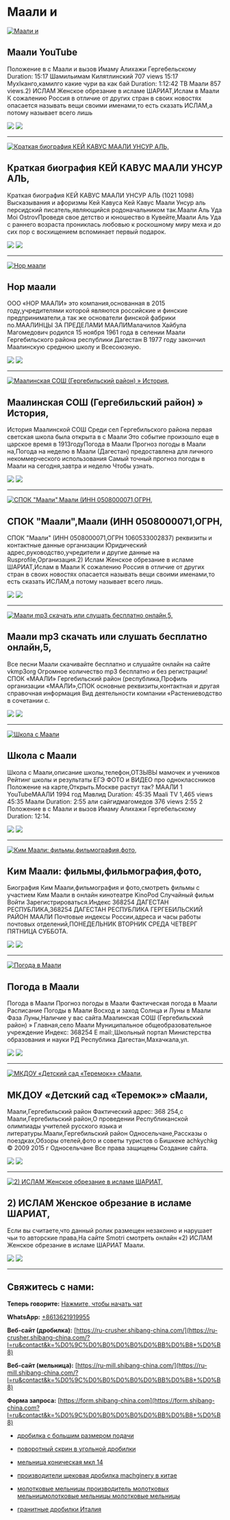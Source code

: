 # Маали и

<a href="https://swt.shibang-china.com/?l=ru&img&k=%D0%9C%D0%B0%D0%B0%D0%BB%D0%B8+%D0%B8" target="_blank">![Маали и](http://static.shibang-china.com/all-800x300/964.jpg)</a>

## Маали YouTube
Положение в с Маали и вызов Имаму Алихажи Гергебельскому Duration: 15:17 Шамильимам Килятлинский 707 views 15:17 МухIканго,камилго какие чури ва как бай Duration: 1:12:42 ТВ Маали 857 views.2) ИСЛАМ Женское обрезание в исламе ШАРИАТ,Ислам в Маали К сожалению Россия в отличие от других стран в своих новостях опасается называть вещи своими именами,то есть сказать ИСЛАМ,а потому называет всего лишь


<a href="https://whatsapp.shibangsoft.com/WhatsApp.php" target="_blank" title="WhatsApp">![](http://static.shibang-china.com/icon/whatsapp.png)</a> <a href="https://swt.shibang-china.com/?l=ru&icon&k=%D0%9C%D0%B0%D0%B0%D0%BB%D0%B8+%D0%B8" target="_blank">![](http://static.shibang-china.com/icon/chat-ru.png)</a>

---

<a href="https://swt.shibang-china.com/?l=ru&img&k=%D0%9C%D0%B0%D0%B0%D0%BB%D0%B8+%D0%B8" target="_blank">![Краткая биография КЕЙ КАВУС МААЛИ УНСУР АЛЬ,](http://static.shibang-china.com/all-800x300/72.jpg)</a>

## Краткая биография КЕЙ КАВУС МААЛИ УНСУР АЛЬ,
Краткая биография КЕЙ КАВУС МААЛИ УНСУР АЛЬ (1021 1098) Высказывания и афоризмы Кей Кавуса Кей Кавус Маали Унсур аль персидский писатель,являющийся родоначальником так.Маали Аль Уда Moi OstrovПроведя свое детство и юношество в Кувейте,Маали Аль Уда с раннего возраста прониклась любовью к роскошному миру меха и до сих пор с восхищением вспоминает первый подарок.


<a href="https://whatsapp.shibangsoft.com/WhatsApp.php" target="_blank" title="WhatsApp">![](http://static.shibang-china.com/icon/whatsapp.png)</a> <a href="https://swt.shibang-china.com/?l=ru&icon&k=%D0%9C%D0%B0%D0%B0%D0%BB%D0%B8+%D0%B8" target="_blank">![](http://static.shibang-china.com/icon/chat-ru.png)</a>

---

<a href="https://swt.shibang-china.com/?l=ru&img&k=%D0%9C%D0%B0%D0%B0%D0%BB%D0%B8+%D0%B8" target="_blank">![Нор маали](http://static.shibang-china.com/all-800x300/390.jpg)</a>

## Нор маали
ООО «НОР МААЛИ» это компания,основанная в 2015 году,учредителями которой являются российские и финские предприниматели,а так же основатели финской фабрики по.МААЛИНЦЫ ЗА ПРЕДЕЛАМИ МААЛИМалачилов Хайбула Магомедович родился 15 ноября 1961 года в селении Маали Гергебильского района республики Дагестан В 1977 году закончил Маалинскую среднюю школу и Всесоюзную.


<a href="https://whatsapp.shibangsoft.com/WhatsApp.php" target="_blank" title="WhatsApp">![](http://static.shibang-china.com/icon/whatsapp.png)</a> <a href="https://swt.shibang-china.com/?l=ru&icon&k=%D0%9C%D0%B0%D0%B0%D0%BB%D0%B8+%D0%B8" target="_blank">![](http://static.shibang-china.com/icon/chat-ru.png)</a>

---

<a href="https://swt.shibang-china.com/?l=ru&img&k=%D0%9C%D0%B0%D0%B0%D0%BB%D0%B8+%D0%B8" target="_blank">![Маалинская СОШ (Гергебильский район) » История,](http://static.shibang-china.com/all-800x300/590.jpg)</a>

## Маалинская СОШ (Гергебильский район) » История,
История Маалинской СОШ Среди сел Гергебильского района первая светская школа была открыта в с Маали Это событие произошло еще в царское время в 1913годуПогода в Маали Прогноз погоды в Маали на,Погода на неделю в Маали (Дагестан) предоставлена для личного некоммерческого использования Самый точный прогноз погоды в Маали на сегодня,завтра и неделю Чтобы узнать.


<a href="https://whatsapp.shibangsoft.com/WhatsApp.php" target="_blank" title="WhatsApp">![](http://static.shibang-china.com/icon/whatsapp.png)</a> <a href="https://swt.shibang-china.com/?l=ru&icon&k=%D0%9C%D0%B0%D0%B0%D0%BB%D0%B8+%D0%B8" target="_blank">![](http://static.shibang-china.com/icon/chat-ru.png)</a>

---

<a href="https://swt.shibang-china.com/?l=ru&img&k=%D0%9C%D0%B0%D0%B0%D0%BB%D0%B8+%D0%B8" target="_blank">![СПОК "Маали",Маали (ИНН 0508000071,ОГРН,](http://static.shibang-china.com/all-800x300/750.jpg)</a>

## СПОК "Маали",Маали (ИНН 0508000071,ОГРН,
СПОК "Маали" (ИНН 0508000071,ОГРН 1060533002837) реквизиты и контактные данные организации Юридический адрес,руководство,учредители и другие данные на Rusprofile,Организация.2) Ислам Женское обрезание в исламе ШАРИАТ,Ислам в Маали К сожалению Россия в отличие от других стран в своих новостях опасается называть вещи своими именами,то есть сказать ИСЛАМ,а потому называет всего лишь.


<a href="https://whatsapp.shibangsoft.com/WhatsApp.php" target="_blank" title="WhatsApp">![](http://static.shibang-china.com/icon/whatsapp.png)</a> <a href="https://swt.shibang-china.com/?l=ru&icon&k=%D0%9C%D0%B0%D0%B0%D0%BB%D0%B8+%D0%B8" target="_blank">![](http://static.shibang-china.com/icon/chat-ru.png)</a>

---

<a href="https://swt.shibang-china.com/?l=ru&img&k=%D0%9C%D0%B0%D0%B0%D0%BB%D0%B8+%D0%B8" target="_blank">![Маали mp3 скачать или слушать бесплатно онлайн,5,](http://static.shibang-china.com/all-800x300/1038.jpg)</a>

## Маали mp3 скачать или слушать бесплатно онлайн,5,
Все песни Маали скачивайте бесплатно и слушайте онлайн на сайте vkmp3org Огромное количество mp3 бесплатно и без регистрации!СПОК «МААЛИ» Гергебильский район (республика,Профиль организации «МААЛИ»,СПОК основные реквизиты,контактная и другая справочная информация Вид деятельности компании «Растениеводство в сочетании с.


<a href="https://whatsapp.shibangsoft.com/WhatsApp.php" target="_blank" title="WhatsApp">![](http://static.shibang-china.com/icon/whatsapp.png)</a> <a href="https://swt.shibang-china.com/?l=ru&icon&k=%D0%9C%D0%B0%D0%B0%D0%BB%D0%B8+%D0%B8" target="_blank">![](http://static.shibang-china.com/icon/chat-ru.png)</a>

---

<a href="https://swt.shibang-china.com/?l=ru&img&k=%D0%9C%D0%B0%D0%B0%D0%BB%D0%B8+%D0%B8" target="_blank">![Школа с Маали](http://static.shibang-china.com/all-800x300/1125.jpg)</a>

## Школа с Маали
Школа с Маали,описание школы,телефон,ОТЗЫВЫ мамочек и учеников Рейтинг школы и результаты ЕГЭ ФОТО и ВИДЕО про одноклассников Положение на карте,Открыть.Москве растут так? МААЛИ 1 YouTubeМААЛИ 1994 год Мавлид Duration: 45:35 Maali TV 1,465 views 45:35 Маали Duration: 2:55 али сайгидмагомедов 376 views 2:55 2 Положение в с Маали и вызов Имаму Алихажи Гергебельскому Duration: 12:14.


<a href="https://whatsapp.shibangsoft.com/WhatsApp.php" target="_blank" title="WhatsApp">![](http://static.shibang-china.com/icon/whatsapp.png)</a> <a href="https://swt.shibang-china.com/?l=ru&icon&k=%D0%9C%D0%B0%D0%B0%D0%BB%D0%B8+%D0%B8" target="_blank">![](http://static.shibang-china.com/icon/chat-ru.png)</a>

---

<a href="https://swt.shibang-china.com/?l=ru&img&k=%D0%9C%D0%B0%D0%B0%D0%BB%D0%B8+%D0%B8" target="_blank">![Ким Маали: фильмы,фильмография,фото,](http://static.shibang-china.com/all-800x300/73.jpg)</a>

## Ким Маали: фильмы,фильмография,фото,
Биография Ким Маали,фильмография и фото,смотреть фильмы с участием Ким Маали в онлайн кинотеатре KinoPod Случайный фильм Войти Зарегистрироваться.Индекс 368254 ДАГЕСТАН РЕСПУБЛИКА,368254 ДАГЕСТАН РЕСПУБЛИКА ГЕРГЕБИЛЬСКИЙ РАЙОН МААЛИ Почтовые индексы России,адреса и часы работы почтовых отделений,ПОНЕДЕЛЬНИК ВТОРНИК СРЕДА ЧЕТВЕРГ ПЯТНИЦА СУББОТА.


<a href="https://whatsapp.shibangsoft.com/WhatsApp.php" target="_blank" title="WhatsApp">![](http://static.shibang-china.com/icon/whatsapp.png)</a> <a href="https://swt.shibang-china.com/?l=ru&icon&k=%D0%9C%D0%B0%D0%B0%D0%BB%D0%B8+%D0%B8" target="_blank">![](http://static.shibang-china.com/icon/chat-ru.png)</a>

---

<a href="https://swt.shibang-china.com/?l=ru&img&k=%D0%9C%D0%B0%D0%B0%D0%BB%D0%B8+%D0%B8" target="_blank">![Погода в Маали](http://static.shibang-china.com/all-800x300/577.jpg)</a>

## Погода в Маали
Погода в Маали Прогноз погоды в Маали Фактическая погода в Маали Расписание Погоды в Маали Восход и заход Солнца и Луны в Маали Фаза Луны,Наличие у вас сайта.Маалинская СОШ (Гергебильский район) » Главная,село Маали Муниципальное общеобразовательное учреждение Индекс: 368254 E mail:,Школьный портал Министерства образования и науки РД Республика Дагестан,Махачкала,ул.


<a href="https://whatsapp.shibangsoft.com/WhatsApp.php" target="_blank" title="WhatsApp">![](http://static.shibang-china.com/icon/whatsapp.png)</a> <a href="https://swt.shibang-china.com/?l=ru&icon&k=%D0%9C%D0%B0%D0%B0%D0%BB%D0%B8+%D0%B8" target="_blank">![](http://static.shibang-china.com/icon/chat-ru.png)</a>

---

<a href="https://swt.shibang-china.com/?l=ru&img&k=%D0%9C%D0%B0%D0%B0%D0%BB%D0%B8+%D0%B8" target="_blank">![МКДОУ «Детский сад «Теремок»» сМаали,](http://static.shibang-china.com/all-800x300/882.jpg)</a>

## МКДОУ «Детский сад «Теремок»» сМаали,
Маали,Гергебильский район Фактический адрес: 368 254,с Маали,Гергебильский район,О проведении Республиканской олимпиады учителей русского языка и литературы.Маали,Гергебильский район Односельчане,Рассказы о поездках,Обзоры отелей,фото и советы туристов о Бишкеке achkychkg © 2009 2015 г Односельчане Все права защищены Создание сайта.


<a href="https://whatsapp.shibangsoft.com/WhatsApp.php" target="_blank" title="WhatsApp">![](http://static.shibang-china.com/icon/whatsapp.png)</a> <a href="https://swt.shibang-china.com/?l=ru&icon&k=%D0%9C%D0%B0%D0%B0%D0%BB%D0%B8+%D0%B8" target="_blank">![](http://static.shibang-china.com/icon/chat-ru.png)</a>

---

<a href="https://swt.shibang-china.com/?l=ru&img&k=%D0%9C%D0%B0%D0%B0%D0%BB%D0%B8+%D0%B8" target="_blank">![2) ИСЛАМ Женское обрезание в исламе ШАРИАТ,](http://static.shibang-china.com/all-800x300/1353.jpg)</a>

## 2) ИСЛАМ Женское обрезание в исламе ШАРИАТ,
Если вы считаете,что данный ролик размещен незаконно и нарушает чьи то авторские права,На сайте Smotri cмотреть онлайн «2) ИСЛАМ Женское обрезание в исламе ШАРИАТ Маали.

<a href="https://whatsapp.shibangsoft.com/WhatsApp.php" target="_blank" title="WhatsApp">![](http://static.shibang-china.com/icon/whatsapp.png)</a> <a href="https://swt.shibang-china.com/?l=ru&icon&k=%D0%9C%D0%B0%D0%B0%D0%BB%D0%B8+%D0%B8" target="_blank">![](http://static.shibang-china.com/icon/chat-ru.png)</a>

---
## Свяжитесь с нами:

**Теперь говорите:** [Нажмите, чтобы начать чат](https://swt.shibang-china.com?l=ru&contact&k=%D0%9C%D0%B0%D0%B0%D0%BB%D0%B8+%D0%B8)

**WhatsApp:**  [+8613621919955](https://whatsapp.shibangsoft.com/WhatsApp.php)

**Веб-сайт (дробилка):** [https://ru-crusher.shibang-china.com/](https://ru-crusher.shibang-china.com/?l=ru&contact&k=%D0%9C%D0%B0%D0%B0%D0%BB%D0%B8+%D0%B8)

**Веб-сайт (мельница):** [https://ru-mill.shibang-china.com/](https://ru-mill.shibang-china.com/?l=ru&contact&k=%D0%9C%D0%B0%D0%B0%D0%BB%D0%B8+%D0%B8)

**Форма запроса:** [https://form.shibang-china.com](https://form.shibang-china.com?l=ru&contact&k=%D0%9C%D0%B0%D0%B0%D0%BB%D0%B8+%D0%B8)

* [дробилка с большим размером подачи](../116/%D0%B4%D1%80%D0%BE%D0%B1%D0%B8%D0%BB%D0%BA%D0%B0%20%D1%81%20%D0%B1%D0%BE%D0%BB%D1%8C%D1%88%D0%B8%D0%BC%20%D1%80%D0%B0%D0%B7%D0%BC%D0%B5%D1%80%D0%BE%D0%BC%20%D0%BF%D0%BE%D0%B4%D0%B0%D1%87%D0%B8.md)

* [поворотный скрин в угольной дробилки](../109/%D0%BF%D0%BE%D0%B2%D0%BE%D1%80%D0%BE%D1%82%D0%BD%D1%8B%D0%B9%20%D1%81%D0%BA%D1%80%D0%B8%D0%BD%20%D0%B2%20%D1%83%D0%B3%D0%BE%D0%BB%D1%8C%D0%BD%D0%BE%D0%B9%20%D0%B4%D1%80%D0%BE%D0%B1%D0%B8%D0%BB%D0%BA%D0%B8.md)

* [мельница коническая мкл 14](../111/%D0%BC%D0%B5%D0%BB%D1%8C%D0%BD%D0%B8%D1%86%D0%B0%20%D0%BA%D0%BE%D0%BD%D0%B8%D1%87%D0%B5%D1%81%D0%BA%D0%B0%D1%8F%20%D0%BC%D0%BA%D0%BB%2014.md)

* [производители щековая дробилка machginery в китае](../109/%D0%BF%D1%80%D0%BE%D0%B8%D0%B7%D0%B2%D0%BE%D0%B4%D0%B8%D1%82%D0%B5%D0%BB%D0%B8%20%D1%89%D0%B5%D0%BA%D0%BE%D0%B2%D0%B0%D1%8F%20%D0%B4%D1%80%D0%BE%D0%B1%D0%B8%D0%BB%D0%BA%D0%B0%20machginery%20%D0%B2%20%D0%BA%D0%B8%D1%82%D0%B0%D0%B5.md)

* [молотковые мельницы производитель молотковых мельницмолотковые мельницы молотковые мельницы](../118/%D0%BC%D0%BE%D0%BB%D0%BE%D1%82%D0%BA%D0%BE%D0%B2%D1%8B%D0%B5%20%D0%BC%D0%B5%D0%BB%D1%8C%D0%BD%D0%B8%D1%86%D1%8B%20%D0%BF%D1%80%D0%BE%D0%B8%D0%B7%D0%B2%D0%BE%D0%B4%D0%B8%D1%82%D0%B5%D0%BB%D1%8C%20%D0%BC%D0%BE%D0%BB%D0%BE%D1%82%D0%BA%D0%BE%D0%B2%D1%8B%D1%85%20%D0%BC%D0%B5%D0%BB%D1%8C%D0%BD%D0%B8%D1%86%D0%BC%D0%BE%D0%BB%D0%BE%D1%82%D0%BA%D0%BE%D0%B2%D1%8B%D0%B5%20%D0%BC%D0%B5%D0%BB%D1%8C%D0%BD%D0%B8%D1%86%D1%8B%20%D0%BC%D0%BE%D0%BB%D0%BE%D1%82%D0%BA%D0%BE%D0%B2%D1%8B%D0%B5%20%D0%BC%D0%B5%D0%BB%D1%8C%D0%BD%D0%B8%D1%86%D1%8B.md)

* [гранитные дробилки Италия](../111/%D0%B3%D1%80%D0%B0%D0%BD%D0%B8%D1%82%D0%BD%D1%8B%D0%B5%20%D0%B4%D1%80%D0%BE%D0%B1%D0%B8%D0%BB%D0%BA%D0%B8%20%D0%98%D1%82%D0%B0%D0%BB%D0%B8%D1%8F.md)